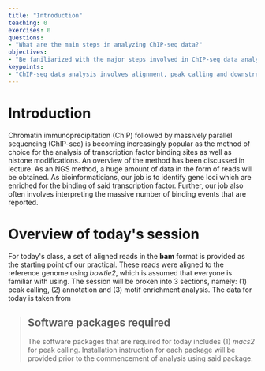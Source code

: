 ```yaml
---
title: "Introduction"
teaching: 0
exercises: 0
questions:
- "What are the main steps in analyzing ChIP-seq data?"
objectives:
- "Be faniliarized with the major steps involved in ChIP-seq data analysis."
keypoints:
- "ChIP-seq data analysis involves alignment, peak calling and downstream analysis, the latter of which depends on the specific question the researcher aims to address."
---
```


# Introduction
Chromatin immunoprecipitation (ChIP) followed by massively parallel sequencing (ChIP-seq) is becoming increasingly popular as the method of choice for the analysis of transcription factor binding sites as well as histone modifications. An overview of the method has been discussed in lecture. As an NGS method, a huge amount of data in the form of reads will be obtained. As bioinformaticians, our job is to identify gene loci which are enriched for the binding of said transcription factor. Further, our job also often involves interpreting the massive number of binding events that are reported. 

# Overview of today's session 
For today's class, a set of aligned reads in the **bam** format is provided as the starting point of our practical. These reads were aligned to the reference genome using *bowtie2*, which is assumed that everyone is familiar with using. The session will be broken into 3 sections, namely: (1) peak calling, (2) annotation and (3) motif enrichment analysis. 
The data for today is taken from 
> ## Software packages required
>
> The software packages that are required for today includes (1) *macs2* for peak calling.
> Installation instruction for each package will be provided prior to the commencement of analysis using said package.




